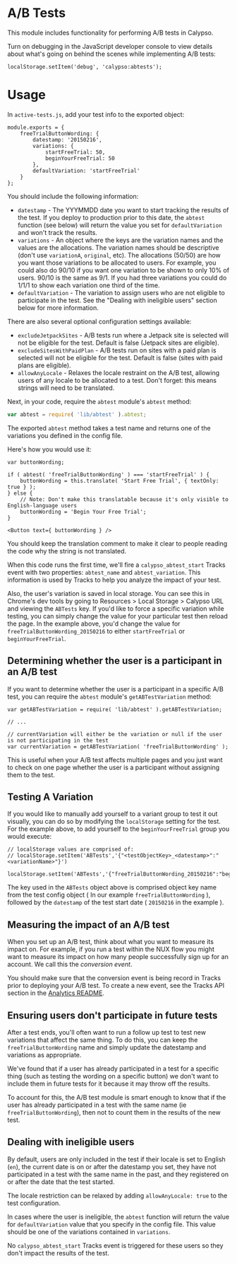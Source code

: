 A/B Tests
=========

This module includes functionality for performing A/B tests in Calypso.

Turn on debugging in the JavaScript developer console to view details about what's going on behind the scenes while implementing A/B tests:

`localStorage.setItem('debug', 'calypso:abtests');`

# Usage

In `active-tests.js`, add your test info to the exported object:

```
module.exports = {
	freeTrialButtonWording: {
		datestamp: '20150216',
		variations: {
			startFreeTrial: 50,
			beginYourFreeTrial: 50
		},
		defaultVariation: 'startFreeTrial'
	}
};
```

You should include the following information:

* `datestamp` - The YYYMMDD date you want to start tracking the results of the test. If you deploy to production prior to this date, the `abtest` function (see below) will return the value you set for `defaultVariation` and won't track the results.
* `variations` - An object where the keys are the variation names and the values are the allocations. The variation names should be descriptive (don't use `variationA`, `original`, etc). The allocations (50/50) are how you want those variations to be allocated to users. For example, you could also do 90/10 if you want one variation to be shown to only 10% of users. 90/10 is the same as 9/1. If you had three variations you could do 1/1/1 to show each variation one third of the time.
* `defaultVariation` - The variation to assign users who are not eligible to participate in the test. See the "Dealing with ineligible users" section below for more information.

There are also several optional configuration settings available:

* `excludeJetpackSites` - A/B tests run where a Jetpack site is selected will not be eligible for the test. Default is false (Jetpack sites are eligible).
* `excludeSitesWithPaidPlan` - A/B tests run on sites with a paid plan is selected will not be eligible for the test. Default is false (sites with paid plans are eligible).
* `allowAnyLocale` - Relaxes the locale restraint on the A/B test, allowing users of any locale to be allocated to a test.  Don't forget: this means strings will need to be translated.

Next, in your code, require the `abtest` module's `abtest` method:

```js
var abtest = require( 'lib/abtest' ).abtest;
```

The exported `abtest` method takes a test name and returns one of the variations you defined in the config file.

Here's how you would use it:

```
var buttonWording;

if ( abtest( 'freeTrialButtonWording' ) === 'startFreeTrial' ) {
    buttonWording = this.translate( 'Start Free Trial', { textOnly: true } );
} else {
    // Note: Don't make this translatable because it's only visible to English-language users
    buttonWording = 'Begin Your Free Trial';
}

<Button text={ buttonWording } />
```

You should keep the translation comment to make it clear to people reading the code why the string is not translated.

When this code runs the first time, we'll fire a `calypso_abtest_start` Tracks event with two properties: `abtest_name` and `abtest_variation`. This information is used by Tracks to help you analyze the impact of your test.

Also, the user's variation is saved in local storage. You can see this in Chrome's dev tools by going to Resources > Local Storage > Calypso URL and viewing the `ABTests` key. If you'd like to force a specific variation while testing, you can simply change the value for your particular test then reload the page. In the example above, you'd change the value for `freeTrialButtonWording_20150216` to either `startFreeTrial` or `beginYourFreeTrial`.

## Determining whether the user is a participant in an A/B test

If you want to determine whether the user is a participant in a specific A/B test, you can require the `abtest` module's `getABTestVariation` method:

```
var getABTestVariation = require( 'lib/abtest' ).getABTestVariation;

// ...

// currentVariation will either be the variation or null if the user is not participating in the test
var currentVariation = getABTestVariation( 'freeTrialButtonWording' );
```

This is useful when your A/B test affects multiple pages and you just want to check on one page whether the user is a participant without assigning them to the test.

## Testing A Variation

If you would like to manually add yourself to a variant group to test it out visually, you can do so by modifying the `localStorage` setting for the test.  For the example above, to add yourself to the `beginYourFreeTrial` group you would execute:

```
// localStorage values are comprised of:
// localStorage.setItem('ABTests','{"<testObjectKey>_<datestamp>":"<variationName>"}')

localStorage.setItem('ABTests','{"freeTrialButtonWording_20150216":"beginYourFreeTrial"}')
```

The key used in the `ABTests` object above is comprised object key name from the test config object ( In our example `freeTrialButtonWording` ), followed by the `datestamp` of the test start date ( `20150216` in the example ).

## Measuring the impact of an A/B test

When you set up an A/B test, think about what you want to measure its impact on. For example, if you run a test within the NUX flow you might want to measure its impact on how many people successfully sign up for an account. We call this the _conversion event_.

You should make sure that the conversion event is being record in Tracks prior to deploying your A/B test. To create a new event, see the Tracks API section in the [Analytics README](https://wpcalypso.wordpress.com/devdocs/client/analytics/README.md).

## Ensuring users don't participate in future tests

After a test ends, you'll often want to run a follow up test to test new variations that affect the same thing. To do this, you can keep the `freeTrialButtonWording` name and simply update the datestamp and variations as appropriate.

We've found that if a user has already participated in a test for a specific thing (such as testing the wording on a specific button) we don't want to include them in future tests for it because it may throw off the results.

To account for this, the A/B test module is smart enough to know that if the user has already participated in a test with the same name (ie `freeTrialButtonWording`), then not to count them in the results of the new test.

## Dealing with ineligible users

By default, users are only included in the test if their locale is set to English (`en`), the current date is on or after the datestamp you set, they have not participated in a test with the same name in the past, and they registered on or after the date that the test started.

The locale restriction can be relaxed by adding `allowAnyLocale: true` to the test configuration.

In cases where the user is ineligible, the `abtest` function will return the value for `defaultVariation` value that you specify in the config file. This value should be one of the variations contained in `variations`.

No `calypso_abtest_start` Tracks event is triggered for these users so they don't impact the results of the test.
